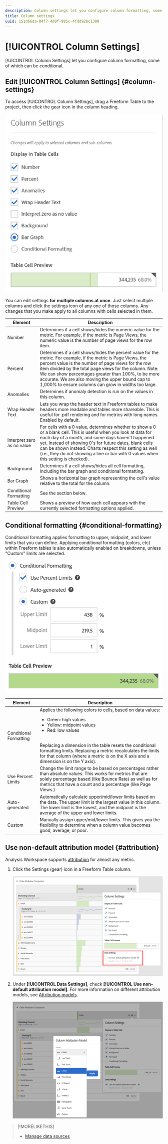 ```yaml
---
description: Column settings let you configure column formatting, some of which can be conditional.
title: Column settings
uuid: 151d66da-04f7-4d0f-985c-4fdd92bc1308
---
```


# [!UICONTROL Column Settings]

[!UICONTROL Column Settings] let you configure column formatting, some of which can be conditional.

## Edit [!UICONTROL Column Settings] {#column-settings}

To access [!UICONTROL Column Settings], drag a Freeform Table to the project, then click the gear icon in the column heading.

![](assets/column_settings.png)

You can edit settings **for multiple columns at once**. Just select multiple columns and click the settings icon of any one of those columns. Any changes that you make apply to all columns with cells selected in them.

| Element | Description |
| --- | --- |
| Number | Determines if a cell shows/hides the numeric value for the metric. For example, if the metric is Page Views, the numeric value is the number of page views for the row item. |
| Percent | Determines if a cell shows/hides the percent value for the metric. For example, if the metric is Page Views, the percent value is the number of page views for the row item divided by the total page views for the column.  Note:  We can show percentages greater than 100%, to be more accurate. We are also moving the upper bound cap to 1,000% to ensure columns can grow in widths too large. |
| Anomalies | Determines if anomaly detection is run on the values in this column. |
| Wrap Header Text | Lets you wrap the header text in Freeform tables to make headers more readable and tables more shareable. This is useful for .pdf rendering and for metrics with long names. Enabled by default. |
| Interpret zero as no value | For cells with a 0 value, determines whether to show a 0 or a blank cell. This is useful when you look at data for each day of a month, and some days haven't happened yet.  Instead of showing 0's for future dates, blank cells can be shown instead. Charts respect this setting as well (i.e., they do not showing a line or bar with 0 values when this setting is checked). |
| Background | Determines if a cell shows/hides all cell formatting, including the bar graph and conditional formatting. |
| Bar Graph | Shows a horizontal bar graph representing the cell's value relative to the total for the column. |
| Conditional Formatting | See the section below. |
| Table Cell Preview | Shows a preview of how each cell appears with the currently selected formatting options applied. |

## Conditional formatting {#conditional-formatting}

Conditional formatting applies formatting to upper, midpoint, and lower limits that you can define. Applying conditional formatting (colors, etc) within Freeform tables is also automatically enabled on breakdowns, unless "Custom" limits are selected.

![](assets/conditional-formatting.png)

| Element | Description |
| --- | --- |
| Conditional Formatting | Applies the following colors to cells, based on data values: <ul><li>Green: high values</li><li>Yellow: midpoint values</li><li>Red: low values</li></ul> <br> Replacing a dimension in the table resets the conditional formatting limits. Replacing a metric recalculates the limits for that column (where a metric is on the X axis and a dimension is on the Y axis). |
| Use Percent Limits | Change the limit range to be based on percentages rather than absolute values. This works for metrics that are solely percentage based (like Bounce Rate) as well as for metrics that have a count and a percentage (like Page Views.) |
| Auto-generated | Automatically calculate upper/mid/lower limits based on the data. The upper limit is the largest value in this column. The lower limit is the lowest, and the midpoint is the average of the upper and lower limits. |
| Custom | Manually assign upper/mid/lower limits. This gives you the flexibility to determine when a column value becomes good, average, or poor. |

## Use non-default attribution model {#attribution}

Analysis Workspace supports [attribution](../../attribution/overview.md) for almost any metric. 

1. Click the Settings (gear) icon in a Freeform Table column.

   ![Attribution checkbox](assets/attribution-checkbox.png)

1. Under **[!UICONTROL Data Settings]**, check **[!UICONTROL Use non-default attribution model]**. For more information on different attribution models, see [Attribution models](../../attribution/models.md).

   ![Select attribution model](assets/attribution-select.png)

>[!MORELIKETHIS]
>
>* [Manage data sources](/help/analyze/analysis-workspace/visualizations/t-sync-visualization.md)
